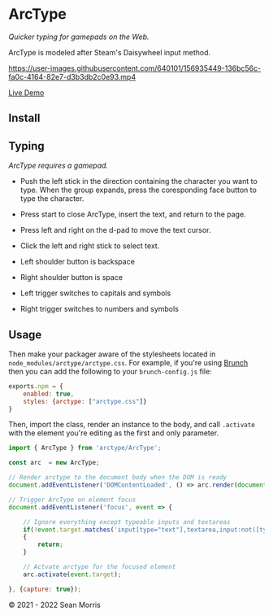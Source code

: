 # ArcType

*Quicker typing for gamepads on the Web.*

ArcType is modeled after Steam's Daisywheel input method.

https://user-images.githubusercontent.com/640101/156935449-136bc56c-fa0c-4164-82e7-d3b3db2c0e93.mp4

[Live Demo](https://arctype.seanmorr.is/)

## Install

## Typing

*ArcType requires a gamepad.*

* Push the left stick in the direction containing the character you want to type. When the group expands, press the coresponding face button to type the character.

* Press start to close ArcType, insert the text, and return to the page.

* Press left and right on the d-pad to move the text cursor.

* Click the left and right stick to select text.

* Left shoulder button is backspace

* Right shoulder button is space

* Left trigger switches to capitals and symbols

* Right trigger switches to numbers and symbols

## Usage

Then make your packager aware of the stylesheets located in `node_modules/arctype/arctype.css`. For example, if you're using [Brunch](https://brunch.io/) then you can add the following to your `brunch-config.js` file:

```js
exports.npm = {
	enabled: true,
	styles: {arctype: ["arctype.css"]}
}
```

Then, import the class, render an instance to the body, and call `.activate` with the element you're editing as the first and only parameter.

```javascript
import { ArcType } from 'arctype/ArcType';

const arc  = new ArcType;

// Render arctype to the document body when the DOM is ready
document.addEventListener('DOMContentLoaded', () => arc.render(document.body));

// Trigger ArcType on element focus
document.addEventListener('focus', event => {

	// Ignore everything except typeable inputs and textareas
	if(!event.target.matches('input[type="text"],textarea,input:not([type])'))
	{
		return;
	}

	// Actvate arctype for the focused element
	arc.activate(event.target);

}, {capture: true});
```

&copy; 2021 - 2022 Sean Morris
